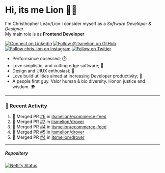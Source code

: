 # Hi, its me Lion 👋🦁

I'm Christhopher Leão/Lion
I consider myself as a _Software Developer & Designer_.<br/>My main role is as <b>Frontend Developer</b>
<br />

[![Connect on LinkedIn](https://img.shields.io/badge/--linkedin?label=LinkedIn&logo=LinkedIn&style=social)](https://www.linkedin.com/in/chrislion)
[![Follow @itsmelion on GitHub](https://img.shields.io/github/followers/itsmelion?label=follow%20%40itsmeLion&style=social)](https://github.com/itsmelion)
[![Follow chris.lion on Instagram](https://img.shields.io/badge/--instagram?label=@chris.lion&logo=Instagram&style=social)](https://instagram.com/chris.lion)
[![Follow on Twitter](https://img.shields.io/badge/--twitter?label=@ChrisLion_me&logo=Twitter&style=social)](https://twitter.com/chrislion_me)

- Performance obsessed; ⏱️
- Love simplistic, and cutting edge software; 📆
- Design and UIUX enthusiast; 🎨
- Love build utilities aimed at increasing Developer productivity; 🧰
- A people first guy. Valor human & bio diversity. Honor, justice and wisdom. 🌍

---
### 📰 Recent Activity

<!--START_SECTION:activity-->
1. 🎉 Merged PR [#6](https://github.com/itsmelion/ecommerce-feed/pull/6) in [itsmelion/ecommerce-feed](https://github.com/itsmelion/ecommerce-feed)
2. 🎉 Merged PR [#7](https://github.com/itsmelion/drover/pull/7) in [itsmelion/drover](https://github.com/itsmelion/drover)
3. 🎉 Merged PR [#4](https://github.com/itsmelion/ecommerce-feed/pull/4) in [itsmelion/ecommerce-feed](https://github.com/itsmelion/ecommerce-feed)
4. 🎉 Merged PR [#5](https://github.com/itsmelion/drover/pull/5) in [itsmelion/drover](https://github.com/itsmelion/drover)
5. 🎉 Merged PR [#4](https://github.com/itsmelion/drover/pull/4) in [itsmelion/drover](https://github.com/itsmelion/drover)
<!--END_SECTION:activity-->

___

##### Repository
[![Netlify Status](https://api.netlify.com/api/v1/badges/9e2e6136-1ab9-42fc-8d4e-188512d5d841/deploy-status)](https://app.netlify.com/sites/lion-portfolio/deploys)
